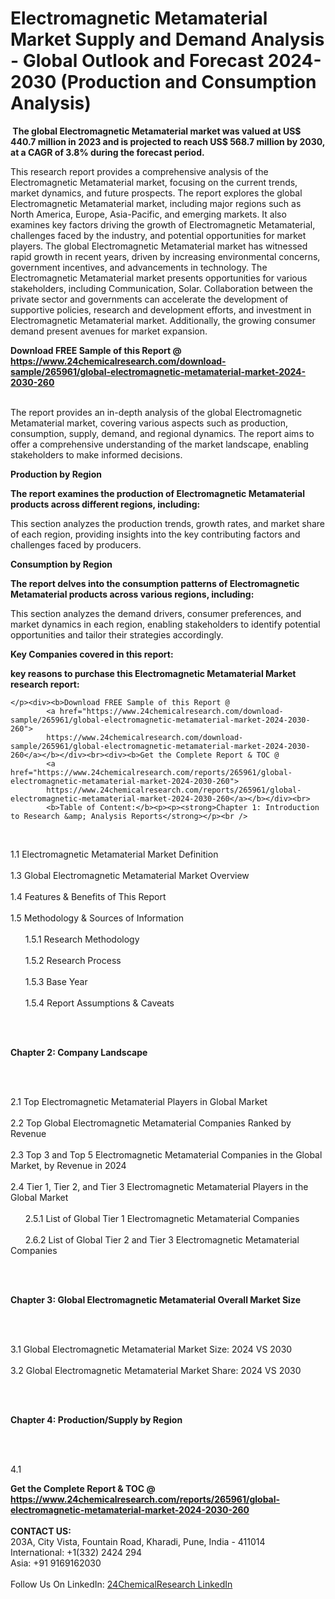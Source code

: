 <h1>Electromagnetic Metamaterial Market Supply and Demand Analysis - Global Outlook and Forecast 2024-2030 (Production and Consumption Analysis)</h1><p><strong> The global Electromagnetic Metamaterial market was valued at US$ 440.7 million in 2023 and is projected to reach US$ 568.7 million by 2030, at a CAGR of 3.8% during the forecast period.</strong></p><p>
</p><p>This research report provides a comprehensive analysis of the Electromagnetic Metamaterial market, focusing on the current trends, market dynamics, and future prospects. The report explores the global Electromagnetic Metamaterial market, including major regions such as North America, Europe, Asia-Pacific, and emerging markets. It also examines key factors driving the growth of Electromagnetic Metamaterial, challenges faced by the industry, and potential opportunities for market players. The global Electromagnetic Metamaterial market has witnessed rapid growth in recent years, driven by increasing environmental concerns, government incentives, and advancements in technology. The Electromagnetic Metamaterial market presents opportunities for various stakeholders, including Communication, Solar. Collaboration between the private sector and governments can accelerate the development of supportive policies, research and development efforts, and investment in Electromagnetic Metamaterial market. Additionally, the growing consumer demand present avenues for market expansion.</p><div><b>Download FREE Sample of this Report @ 
            <a href="https://www.24chemicalresearch.com/download-sample/265961/global-electromagnetic-metamaterial-market-2024-2030-260">
            https://www.24chemicalresearch.com/download-sample/265961/global-electromagnetic-metamaterial-market-2024-2030-260</a></b></div><br><p>
</p><p>The report provides an in-depth analysis of the global Electromagnetic Metamaterial market, covering various aspects such as production, consumption, supply, demand, and regional dynamics. The report aims to offer a comprehensive understanding of the market landscape, enabling stakeholders to make informed decisions.</p><p>
</p><p><strong>Production by Region</strong></p><p>
</p><p><strong>The report examines the production of Electromagnetic Metamaterial products across different regions, including:</strong></p><p>
</p><p>
</p><p>This section analyzes the production trends, growth rates, and market share of each region, providing insights into the key contributing factors and challenges faced by producers.</p><p>
</p><p><strong>Consumption by Region</strong></p><p>
</p><p><strong>The report delves into the consumption patterns of Electromagnetic Metamaterial products across various regions, including:</strong></p><p>
</p><p>
	</p><p>
</p><p>This section analyzes the demand drivers, consumer preferences, and market dynamics in each region, enabling stakeholders to identify potential opportunities and tailor their strategies accordingly.</p><p>
<strong>Key Companies covered in this report:</strong></p><p>
</p><p>
</p><p><strong>key reasons to purchase this Electromagnetic Metamaterial Market research report:</strong></p><p>

	</p><div><b>Download FREE Sample of this Report @ 
            <a href="https://www.24chemicalresearch.com/download-sample/265961/global-electromagnetic-metamaterial-market-2024-2030-260">
            https://www.24chemicalresearch.com/download-sample/265961/global-electromagnetic-metamaterial-market-2024-2030-260</a></b></div><br><div><b>Get the Complete Report & TOC @ 
            <a href="https://www.24chemicalresearch.com/reports/265961/global-electromagnetic-metamaterial-market-2024-2030-260">
            https://www.24chemicalresearch.com/reports/265961/global-electromagnetic-metamaterial-market-2024-2030-260</a></b></div><br>
            <b>Table of Content:</b><p><p><strong>Chapter 1: Introduction to Research &amp; Analysis Reports</strong></p><br />
<br />
<p>1.1 Electromagnetic Metamaterial  Market Definition<br /><br />
1.3 Global Electromagnetic Metamaterial  Market Overview<br /><br />
1.4 Features &amp; Benefits of This Report<br /><br />
1.5 Methodology &amp; Sources of Information<br /><br />
&nbsp;&nbsp;&nbsp;&nbsp;&nbsp; 1.5.1 Research Methodology<br /><br />
&nbsp;&nbsp;&nbsp;&nbsp;&nbsp; 1.5.2 Research Process<br /><br />
&nbsp;&nbsp;&nbsp;&nbsp;&nbsp; 1.5.3 Base Year<br /><br />
&nbsp;&nbsp;&nbsp;&nbsp;&nbsp; 1.5.4 Report Assumptions &amp; Caveats</p><br />
<br />
<p><strong>Chapter 2: Company Landscape</strong></p><br />
<br />
<p>2.1 Top Electromagnetic Metamaterial  Players in Global Market<br /><br />
2.2 Top Global Electromagnetic Metamaterial  Companies Ranked by Revenue<br /><br />
2.3 Top 3 and Top 5 Electromagnetic Metamaterial  Companies in the Global Market, by Revenue in 2024<br /><br />
2.4 Tier 1, Tier 2, and Tier 3 Electromagnetic Metamaterial  Players in the Global Market<br /><br />
&nbsp;&nbsp;&nbsp;&nbsp;&nbsp; 2.5.1 List of Global Tier 1 Electromagnetic Metamaterial  Companies<br /><br />
&nbsp;&nbsp;&nbsp;&nbsp;&nbsp; 2.6.2 List of Global Tier 2 and Tier 3 Electromagnetic Metamaterial  Companies</p><br />
<br />
<p><strong>Chapter 3: Global Electromagnetic Metamaterial  Overall Market Size</strong></p><br />
<br />
<p>3.1 Global Electromagnetic Metamaterial  Market Size: 2024 VS 2030<br /><br />
3.2 Global Electromagnetic Metamaterial  Market Share: 2024 VS 2030</p><br />
<br />
<p><strong>Chapter 4: Production/Supply by Region</strong></p><br />
<br />
<p>4.1</p><div><b>Get the Complete Report & TOC @ 
            <a href="https://www.24chemicalresearch.com/reports/265961/global-electromagnetic-metamaterial-market-2024-2030-260">
            https://www.24chemicalresearch.com/reports/265961/global-electromagnetic-metamaterial-market-2024-2030-260</a></b></div><br><b>CONTACT US:</b><br>
            203A, City Vista, Fountain Road, Kharadi, Pune, India - 411014<br>
            International: +1(332) 2424 294<br>
            Asia: +91 9169162030 <br><br>
            Follow Us On LinkedIn: <a href="https://www.linkedin.com/company/24chemicalresearch/">24ChemicalResearch LinkedIn</a>